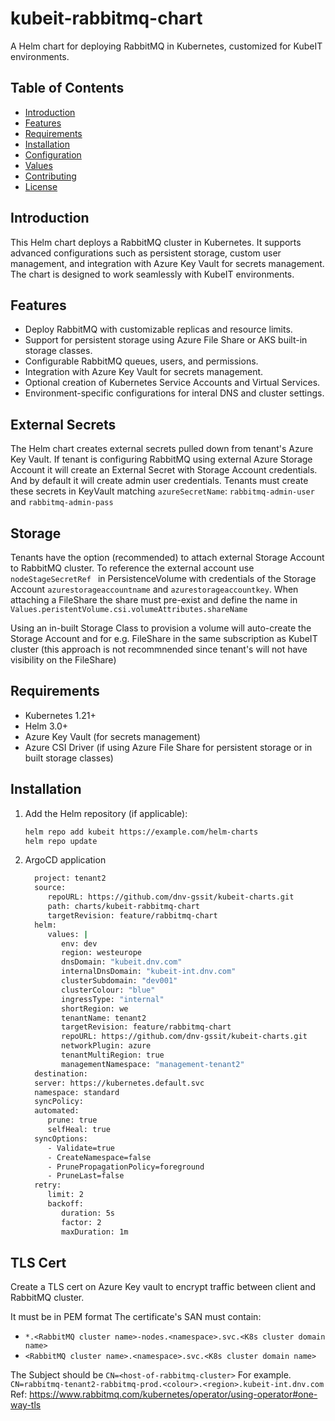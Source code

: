 # kubeit-rabbitmq-chart

A Helm chart for deploying RabbitMQ in Kubernetes, customized for KubeIT environments.

## Table of Contents
- [Introduction](#introduction)
- [Features](#features)
- [Requirements](#requirements)
- [Installation](#installation)
- [Configuration](#configuration)
- [Values](#values)
- [Contributing](#contributing)
- [License](#license)

## Introduction

This Helm chart deploys a RabbitMQ cluster in Kubernetes. It supports advanced configurations such as persistent storage, custom user management, and integration with Azure Key Vault for secrets management. The chart is designed to work seamlessly with KubeIT environments.

## Features

- Deploy RabbitMQ with customizable replicas and resource limits.
- Support for persistent storage using Azure File Share or AKS built-in storage classes.
- Configurable RabbitMQ queues, users, and permissions.
- Integration with Azure Key Vault for secrets management.
- Optional creation of Kubernetes Service Accounts and Virtual Services.
- Environment-specific configurations for interal DNS and cluster settings.

## External Secrets

The Helm chart creates external secrets pulled down from tenant's Azure Key Vault. If tenant is configuring RabbitMQ using external Azure Storage Account it will create an External Secret with Storage Account credentials. And by default it will create admin user credentials. Tenants must create these secrets in KeyVault matching `azureSecretName`: `rabbitmq-admin-user` and `rabbitmq-admin-pass`

## Storage

Tenants have the option (recommended) to attach external Storage Account to RabbitMQ cluster. To reference the external account use `nodeStageSecretRef ` in PersistenceVolume with credentials of the Storage Account `azurestorageaccountname` and `azurestorageaccountkey`. When attaching a FileShare the share must pre-exist and define the name in `Values.peristentVolume.csi.volumeAttributes.shareName`

Using an in-built Storage Class to provision a volume will auto-create the Storage Account and for e.g. FileShare in the same subscription as KubeIT cluster (this approach is not recommnended since tenant's will not have visibility on the FileShare)

## Requirements

- Kubernetes 1.21+
- Helm 3.0+
- Azure Key Vault (for secrets management)
- Azure CSI Driver (if using Azure File Share for persistent storage or in built storage classes)

## Installation

1. Add the Helm repository (if applicable):
   ```bash
   helm repo add kubeit https://example.com/helm-charts
   helm repo update

2. ArgoCD application
    ```bash
      project: tenant2
      source:
         repoURL: https://github.com/dnv-gssit/kubeit-charts.git
         path: charts/kubeit-rabbitmq-chart
         targetRevision: feature/rabbitmq-chart
      helm:
         values: |
            env: dev
            region: westeurope
            dnsDomain: "kubeit.dnv.com"
            internalDnsDomain: "kubeit-int.dnv.com"
            clusterSubdomain: "dev001"
            clusterColour: "blue"
            ingressType: "internal"
            shortRegion: we
            tenantName: tenant2
            targetRevision: feature/rabbitmq-chart
            repoURL: https://github.com/dnv-gssit/kubeit-charts.git
            networkPlugin: azure
            tenantMultiRegion: true
            managementNamespace: "management-tenant2"
      destination:
      server: https://kubernetes.default.svc
      namespace: standard
      syncPolicy:
      automated:
         prune: true
         selfHeal: true
      syncOptions:
         - Validate=true
         - CreateNamespace=false
         - PrunePropagationPolicy=foreground
         - PruneLast=false
      retry:
         limit: 2
         backoff:
            duration: 5s
            factor: 2
            maxDuration: 1m

## TLS Cert

Create a TLS cert on Azure Key vault  to encrypt  traffic between client and RabbitMQ cluster.

It must be in PEM format
The certificate's SAN must contain:

- `*.<RabbitMQ cluster name>-nodes.<namespace>.svc.<K8s cluster domain name>`
- `<RabbitMQ cluster name>.<namespace>.svc.<K8s cluster domain name>`

The Subject should be `CN=<host-of-rabbitmq-cluster>` For example. `CN=rabbitmq-tenant2-rabbitmq-prod.<colour>.<region>.kubeit-int.dnv.com`
Ref: https://www.rabbitmq.com/kubernetes/operator/using-operator#one-way-tls
